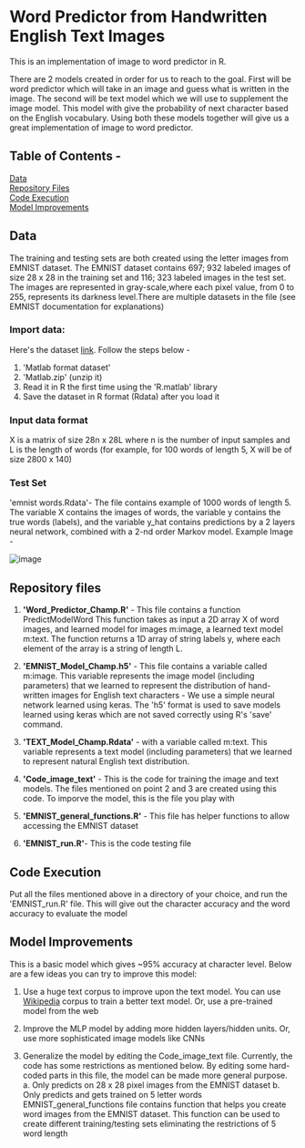 # Word Predictor from Handwritten English Text Images

This is an implementation of image to word predictor in R. 

There are 2 models created in order for us to reach to the goal. First will be word predictor which will take in an image and guess what is written in the image. The second will be text model which we will use to supplement the image model. This model with give the probability of next character based on the English vocabulary. Using both these models together will give us a great implementation of image to word predictor.

## Table of Contents -
[Data](#data)  
[Repository Files](#repository-files)  
[Code Execution](#code-execution)  
[Model Improvements](#model-improvements)  

## Data
The training and testing sets are both created using the letter images from EMNIST dataset. The EMNIST dataset contains 697; 932 labeled images of size 28 x 28 in the training set and 116; 323 labeled images in the test set. The images are represented in gray-scale,where each pixel value, from 0 to 255, represents its darkness level.There are multiple datasets in the file (see EMNIST documentation for explanations)

### Import data: 
Here's the dataset [link](https://www.nist.gov/itl/iad/image-group/emnist-dataset). Follow the steps below -
  1. 'Matlab format dataset'
  2. 'Matlab.zip' (unzip it) 
  3. Read it in R the first time using the 'R.matlab' library
  4. Save the dataset in R format (Rdata) after you load it

### Input data format 
X is a matrix of size 28n x 28L where n is the number of input samples and L is the length of words (for example, for 100 words of length 5, X will be of size 2800 x 140)

### Test Set 
'emnist words.Rdata'- The file contains example of 1000 words of length 5. The variable X contains the images of words, the variable y contains the true words (labels), and the variable y_hat contains predictions by a 2 layers neural network, combined with a 2-nd order Markov model. Example Image -

![image](https://user-images.githubusercontent.com/9217362/41533189-90cd51fe-7317-11e8-9bb0-79b121cf88dd.png)

## Repository files

1. **'Word_Predictor_Champ.R'** - This file contains a function PredictModelWord 
This function takes as input a 2D array X of word images, and learned model for images m:image, a learned text model m:text. The function returns a 1D array of string labels y, where each element of the array is a string of length L.

2. **'EMNIST_Model_Champ.h5'** - This file contains a variable called m:image. This variable represents the image model (including parameters) that we learned to represent the distribution of hand-written images for English text characters - We use a simple neural network learned using keras. The 'h5' format is used to save models learned using keras which are not saved correctly using R's 'save' command.

3. **'TEXT_Model_Champ.Rdata'** - with a variable called m:text. This variable represents a text model (including parameters) that we learned to represent natural English text distribution.

4. **'Code_image_text'** - This is the code for training the image and text models. The files mentioned on point 2 and 3 are created using this code. To imporve the model, this is the file you play with 

5. **'EMNIST_general_functions.R'** - This file has helper functions to allow accessing the EMNIST dataset

6. **'EMNIST_run.R'**- This is the code testing file

## Code Execution
Put all the files mentioned above in a directory of your choice, and run the 'EMNIST_run.R' file. This will give out the character accuracy and the word accuracy to evaluate the model

## Model Improvements
This is a basic model which gives ~95% accuracy at character level. Below are a few ideas you can try to improve this model:

1. Use a huge text corpus to improve upon the text model. You can use [Wikipedia](https://www.wikipedia.org) corpus to train a better text model. Or, use a pre-trained model from the web

2. Improve the MLP model by adding more hidden layers/hidden units. Or, use more sophisticated image models like CNNs

3. Generalize the model by editing the Code_image_text file. Currently, the code has some restrictions as mentioned below. By editing some hard-coded parts in this file, the model can be made more general purpose. 
  a. Only predicts on 28 x 28 pixel images from the EMNIST dataset
  b. Only predicts and gets trained on 5 letter words
EMNIST_general_functions file contains function that helps you create word images from the EMNIST dataset. This function can be used to create different training/testing sets eliminating the restrictions of 5 word length



